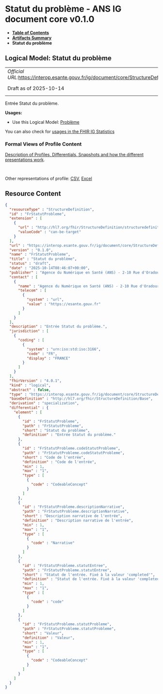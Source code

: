 # Statut du problème - ANS IG document core v0.1.0

* [**Table of Contents**](toc.md)
* [**Artifacts Summary**](artifacts.md)
* **Statut du problème**

## Logical Model: Statut du problème 

| | |
| :--- | :--- |
| *Official URL*:https://interop.esante.gouv.fr/ig/document/core/StructureDefinition/FrStatutProbleme | *Version*:0.1.0 |
| Draft as of 2025-10-14 | *Computable Name*:FrStatutProbleme |

 
Entrée Statut du problème. 

**Usages:**

* Use this Logical Model: [Problème](StructureDefinition-FrProbleme.md)

You can also check for [usages in the FHIR IG Statistics](https://packages2.fhir.org/xig/ans.document.fr.core|current/StructureDefinition/FrStatutProbleme)

### Formal Views of Profile Content

 [Description of Profiles, Differentials, Snapshots and how the different presentations work](http://build.fhir.org/ig/FHIR/ig-guidance/readingIgs.html#structure-definitions). 

 

Other representations of profile: [CSV](StructureDefinition-FrStatutProbleme.csv), [Excel](StructureDefinition-FrStatutProbleme.xlsx) 



## Resource Content

```json
{
  "resourceType" : "StructureDefinition",
  "id" : "FrStatutProbleme",
  "extension" : [
    {
      "url" : "http://hl7.org/fhir/StructureDefinition/structuredefinition-type-characteristics",
      "valueCode" : "can-be-target"
    }
  ],
  "url" : "https://interop.esante.gouv.fr/ig/document/core/StructureDefinition/FrStatutProbleme",
  "version" : "0.1.0",
  "name" : "FrStatutProbleme",
  "title" : "Statut du problème",
  "status" : "draft",
  "date" : "2025-10-14T08:46:07+00:00",
  "publisher" : "Agence du Numérique en Santé (ANS) - 2-10 Rue d'Oradour-sur-Glane, 75015 Paris",
  "contact" : [
    {
      "name" : "Agence du Numérique en Santé (ANS) - 2-10 Rue d'Oradour-sur-Glane, 75015 Paris",
      "telecom" : [
        {
          "system" : "url",
          "value" : "https://esante.gouv.fr"
        }
      ]
    }
  ],
  "description" : "Entrée Statut du problème.",
  "jurisdiction" : [
    {
      "coding" : [
        {
          "system" : "urn:iso:std:iso:3166",
          "code" : "FR",
          "display" : "FRANCE"
        }
      ]
    }
  ],
  "fhirVersion" : "4.0.1",
  "kind" : "logical",
  "abstract" : false,
  "type" : "https://interop.esante.gouv.fr/ig/document/core/StructureDefinition/FrStatutProbleme",
  "baseDefinition" : "http://hl7.org/fhir/StructureDefinition/Base",
  "derivation" : "specialization",
  "differential" : {
    "element" : [
      {
        "id" : "FrStatutProbleme",
        "path" : "FrStatutProbleme",
        "short" : "Statut du problème",
        "definition" : "Entrée Statut du problème."
      },
      {
        "id" : "FrStatutProbleme.codeStatutProbleme",
        "path" : "FrStatutProbleme.codeStatutProbleme",
        "short" : "Code de l'entrée",
        "definition" : "Code de l'entrée",
        "min" : 1,
        "max" : "1",
        "type" : [
          {
            "code" : "CodeableConcept"
          }
        ]
      },
      {
        "id" : "FrStatutProbleme.descriptionNarrative",
        "path" : "FrStatutProbleme.descriptionNarrative",
        "short" : "Description narrative de l'entrée",
        "definition" : "Description narrative de l'entrée",
        "min" : 1,
        "max" : "1",
        "type" : [
          {
            "code" : "Narrative"
          }
        ]
      },
      {
        "id" : "FrStatutProbleme.statutEntree",
        "path" : "FrStatutProbleme.statutEntree",
        "short" : "Statut de l'entrée. Fixé à la valeur 'completed'",
        "definition" : "Statut de l'entrée. Fixé à la valeur 'completed'",
        "min" : 1,
        "max" : "1",
        "type" : [
          {
            "code" : "code"
          }
        ]
      },
      {
        "id" : "FrStatutProbleme.statutProbleme",
        "path" : "FrStatutProbleme.statutProbleme",
        "short" : "Valeur",
        "definition" : "Valeur",
        "min" : 1,
        "max" : "1",
        "type" : [
          {
            "code" : "CodeableConcept"
          }
        ]
      }
    ]
  }
}

```
